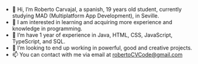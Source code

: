 - 👋 Hi, I’m Roberto Carvajal, a spanish, 19 years old student, currently studying MAD (Multiplatform App Development), in Seville. 
- 👀 I am interested in learning and acquiring more experience and knowledge in programming.
- 🌱 I’m have 1 year of experience in Java, HTML, CSS, JavaScript, TypeScript, and SQL.
- 💞️ I’m looking to end up working in powerful, good and creative projects.
- 📫 You can contact with me via email at robertoCVCode@gmail.com

<!---
TrayZNix/TrayZNix is a ✨ special ✨ repository because its `README.md` (this file) appears on your GitHub profile.
You can click the Preview link to take a look at your changes.
--->
